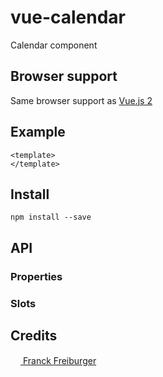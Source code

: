 # vue-calendar
Calendar component

## Browser support
Same browser support as [Vue.js 2](https://github.com/vuejs/vue/blob/dev/README.md)

## Example
```
<template>
</template>
```

## Install
```
npm install --save
```

## API

### Properties
### Slots

## Credits
[<img src="https://www.franck-freiburger.com/FF.png" width="16"> Franck Freiburger](https://www.franck-freiburger.com)
